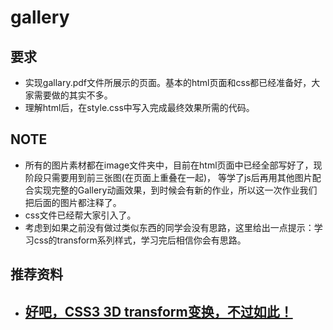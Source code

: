 # gallery
## 要求

- 实现gallary.pdf文件所展示的页面。基本的html页面和css都已经准备好，大家需要做的其实不多。
- 理解html后，在style.css中写入完成最终效果所需的代码。

## NOTE

- 所有的图片素材都在image文件夹中，目前在html页面中已经全部写好了，现阶段只需要用到前三张图(在页面上重叠在一起)，
等学了js后再用其他图片配合实现完整的Gallery动画效果，到时候会有新的作业，所以这一次作业我们把后面的图片都注释了。
- css文件已经帮大家引入了。
- 考虑到如果之前没有做过类似东西的同学会没有思路，这里给出一点提示：学习css的transform系列样式，学习完后相信你会有思路。
## 推荐资料

- ## [好吧，CSS3 3D transform变换，不过如此！](https://www.zhangxinxu.com/wordpress/2012/09/css3-3d-transform-perspective-animate-transition/)

